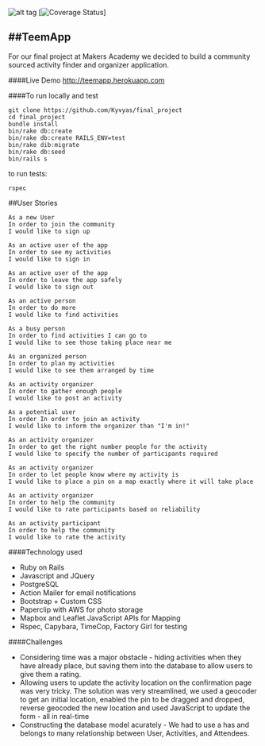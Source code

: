 ![alt tag](https://travis-ci.org/Kyvyas/final_project.svg)    [![Coverage Status](https://coveralls.io/repos/Kyvyas/final_project/badge.svg?branch=adding-cover&service=github)]

##TeemApp
---
For our final project at Makers Academy we decided to build a community sourced
activity finder and organizer application.

####Live Demo
http://teemapp.herokuapp.com

####To run locally and test
```
git clone https://github.com/Kyvyas/final_project
cd final_project
bundle install
bin/rake db:create
bin/rake db:create RAILS_ENV=test
bin/rake dib:migrate
bin/rake db:seed
bin/rails s
```

to run tests:
```
rspec
```

##User Stories

```
As a new User
In order to join the community
I would like to sign up
```

```
As an active user of the app
In order to see my activities
I would like to sign in
```

```
As an active user of the app
In order to leave the app safely
I would like to sign out
```

```
As an active person
In order to do more
I would like to find activities
```

```
As a busy person
In order to find activities I can go to
I would like to see those taking place near me
```

```
As an organized person
In order to plan my activities
I would like to see them arranged by time
```

```
As an activity organizer
In order to gather enough people
I would like to post an activity
```

```
As a potential user
In order In order to join an activity
I would like to inform the organizer than "I'm in!"
```

```
As an activity organizer
In order to get the right number people for the activity
I would like to specify the number of participants required
```
```
As an activity organizer
In order to let people know where my activity is
I would like to place a pin on a map exactly where it will take place
```

```
As an activity organizer
In order to help the community
I would like to rate participants based on reliability
```

```
As an activity participant
In order to help the community
I would like to rate the activity
```

####Technology used
* Ruby on Rails
* Javascript and JQuery
* PostgreSQL
* Action Mailer for email notifications
* Bootstrap + Custom CSS
* Paperclip with AWS for photo storage
* Mapbox and Leaflet JavaScript APIs for Mapping
* Rspec, Capybara, TimeCop, Factory Girl for testing

####Challenges
* Considering time was a major obstacle - hiding activities when they have already
place, but saving them into the database to allow users to give them a rating.
* Allowing users to update the activity location on the confirmation page was very tricky.
The solution was very streamlined, we used a geocoder to get an initial location, enabled
the pin to be dragged and dropped, reverse geocoded the new location and used JavaScript
to update the form - all in real-time
* Constructing the database model acurately - We had to use a has and belongs to many
relationship between User, Activities, and Attendees. 
